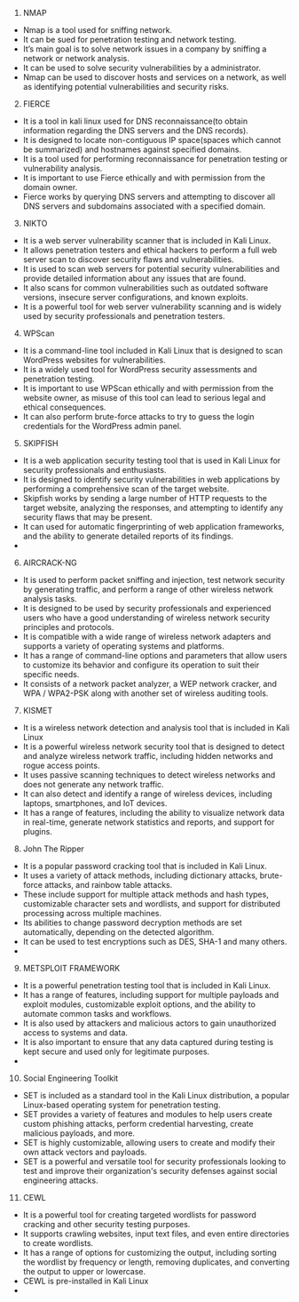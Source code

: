1. NMAP
- Nmap is a tool used for sniffing network. 
- It can be sued for penetration testing and network testing. 
- It’s main goal is to solve network issues in a company by sniffing a network or network analysis.
- It can be used to solve security vulnerabilities by a administrator.
- Nmap can be used to discover hosts and services on a network, as well as identifying potential vulnerabilities and security risks.

2. FIERCE
- It is a tool in kali linux used for DNS reconnaissance(to obtain information regarding the DNS servers and the DNS records).
- It is designed to locate non-contiguous IP space(spaces which cannot be summarized) and hostnames against specified domains.
- It is a tool used for performing reconnaissance for penetration testing or vulnerability analysis.
- It is important to use Fierce ethically and with permission from the domain owner.
- Fierce works by querying DNS servers and attempting to discover all DNS servers and subdomains associated with a specified domain. 

3. NIKTO
- It is a web server vulnerability scanner that is included in Kali Linux.
- It allows penetration testers and ethical hackers to perform a full web server scan to discover security flaws and vulnerabilities.
- It is used to scan web servers for potential security vulnerabilities and provide detailed information about any issues that are found.
- It also scans for common vulnerabilities such as outdated software versions, insecure server configurations, and known exploits.
- It is a powerful tool for web server vulnerability scanning and is widely used by security professionals and penetration testers.

4. WPScan
- It is a command-line tool included in Kali Linux that is designed to scan WordPress websites for vulnerabilities.
- It is a widely used tool for WordPress security assessments and penetration testing.
- It is important to use WPScan ethically and with permission from the website owner, as misuse of this tool can lead to serious legal and ethical consequences.
- It can also perform brute-force attacks to try to guess the login credentials for the WordPress admin panel.

5. SKIPFISH
- It is a web application security testing tool that is used in Kali Linux for security professionals and enthusiasts.
- It is designed to identify security vulnerabilities in web applications by performing a comprehensive scan of the target website.
- Skipfish works by sending a large number of HTTP requests to the target website, analyzing the responses, and attempting to identify any security flaws that may be present.
- It can used for automatic fingerprinting of web application frameworks, and the ability to generate detailed reports of its findings. 
-
6. AIRCRACK-NG
- It is used to perform packet sniffing and injection, test network security by generating traffic, and perform a range of other wireless network analysis tasks.
- It is designed to be used by security professionals and experienced users who have a good understanding of wireless network security principles and protocols.
- It is compatible with a wide range of wireless network adapters and supports a variety of operating systems and platforms.
- It has a range of command-line options and parameters that allow users to customize its behavior and configure its operation to suit their specific needs.
- It consists of a network packet analyzer, a WEP network cracker, and WPA / WPA2-PSK along with another set of wireless auditing tools.  

7. KISMET
- It is a wireless network detection and analysis tool that is included in Kali Linux
- It is a powerful wireless network security tool that is designed to detect and analyze wireless network traffic, including hidden networks and rogue access points.
- It uses passive scanning techniques to detect wireless networks and does not generate any network traffic. 
- It can also detect and identify a range of wireless devices, including laptops, smartphones, and IoT devices.
- It has a range of features, including the ability to visualize network data in real-time, generate network statistics and reports, and support for plugins.

8. John The Ripper
- It is a popular password cracking tool that is included in Kali Linux.
- It uses a variety of attack methods, including dictionary attacks, brute-force attacks, and rainbow table attacks.
- These include support for multiple attack methods and hash types, customizable character sets and wordlists, and support for distributed processing across multiple machines.
- Its abilities to change password decryption methods are set automatically, depending on the detected algorithm.
- It can be used to test encryptions such as DES, SHA-1 and many others.
-
9. METSPLOIT FRAMEWORK
- It is a powerful penetration testing tool that is included in Kali Linux.
- It has a range of features, including support for multiple payloads and exploit modules, customizable exploit options, and the ability to automate common tasks and workflows.
- It is also used by attackers and malicious actors to gain unauthorized access to systems and data.
- It is also important to ensure that any data captured during testing is kept secure and used only for legitimate purposes.
-
10. Social Engineering Toolkit
- SET is included as a standard tool in the Kali Linux distribution, a popular Linux-based operating system for penetration testing.
- SET provides a variety of features and modules to help users create custom phishing attacks, perform credential harvesting, create malicious payloads, and more.
- SET is highly customizable, allowing users to create and modify their own attack vectors and payloads.
- SET is a powerful and versatile tool for security professionals looking to test and improve their organization's security defenses against social engineering attacks.

11. CEWL
- It is a powerful tool for creating targeted wordlists for password cracking and other security testing purposes.
- It supports crawling websites, input text files, and even entire directories to create wordlists.
- It has a range of options for customizing the output, including sorting the wordlist by frequency or length, removing duplicates, and converting the output to upper or lowercase.
- CEWL is pre-installed in Kali Linux
- 
